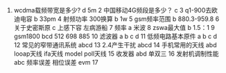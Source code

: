 1. wcdma载频带宽是多少?
d 5m
2 中国移动4G频段是多少？
c
3 q1-900去欧迪电容
b 33pm
4 射频功率 300换算
b 1w
5 gsm频率范围
b 880.3-959.8
6 关于史密斯原
c 上感下容 左病游船
7 频率
a 米波
8 zswa最大值
b 1.5：1
9 gsm1800
bcd
512 698 885
10 滤波器
a b c d
11 低频电路基本原件
a b c d
12 常见的窄带通讯系统
abcd
13 2.4产生干扰
abcd
14 手机常用的天线
abd
looap天线
ifa天线
model poll天线
15 收发器
abd
单双三
16 发射机调制性能
abc
频率误差 相位误差 evm
17
<!--stackedit_data:
eyJoaXN0b3J5IjpbNTgwMTY4MjQ1XX0=
-->